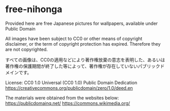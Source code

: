 # free-nihonga
Provided here are free Japanese pictures for wallpapers, available under Public Domain

All images have been subject to CC0 or other means of copyright disclaimer, or the term of copyright protection has expired. Therefore they are not copyrighted.

すべての画像は、CC0の適用などにより著作権放棄の意志を表明した、あるいは著作権の保護期間が終了した等によって、著作権が存在していないパブリックドメインです。

License:
CC0 1.0 Universal (CC0 1.0)
Public Domain Dedication
https://creativecommons.org/publicdomain/zero/1.0/deed.en

The materials were obtained from the websites below:
https://publicdomainq.net/
https://commons.wikimedia.org/
